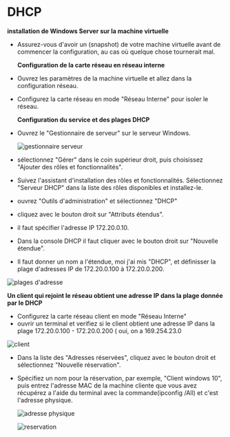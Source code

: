 # DHCP

  **installation de Windows Server sur la machine virtuelle**                                                                             
- Assurez-vous d'avoir un (snapshot) de votre machine virtuelle avant de commencer la configuration, au cas où quelque chose tournerait mal.                                       

  **Configuration de la carte réseau en réseau interne**
- Ouvrez les paramètres de la machine virtuelle et allez dans la configuration réseau.
- Configurez la carte réseau en mode "Réseau Interne" pour isoler le réseau.

  **Configuration du service et des plages DHCP**

- Ouvrez le "Gestionnaire de serveur" sur le serveur Windows.

  ![gestionnaire serveur](https://github.com/omaymaaboumoussa/DHCP/assets/137881447/f17c6222-c779-4dac-aee2-0c381fadcade)


- sélectionnez "Gérer" dans le coin supérieur droit, puis choisissez "Ajouter des rôles et fonctionnalités".
- Suivez l'assistant d'installation des rôles et fonctionnalités. Sélectionnez "Serveur DHCP" dans la liste des rôles disponibles et installez-le.
- ouvrez "Outils d'administration" et sélectionnez "DHCP"
- cliquez avec le bouton droit sur "Attributs étendus".
- il faut spécifier l'adresse IP 172.20.0.10.
-  Dans la console DHCP il faut cliquer avec le bouton droit sur "Nouvelle étendue".
-  Il faut donner un nom a l'étendue, moi j'ai mis "DHCP", et définisser la plage d'adresses IP de 172.20.0.100 à 172.20.0.200.
  
 ![plages d'adresse](https://github.com/omaymaaboumoussa/DHCP/assets/137881447/498bbd7d-20e1-4faa-95c3-d62f0e0ec343)

 **Un client qui rejoint le réseau obtient une adresse IP dans la plage donnée par le DHCP**
 - Configurez la carte réseau client en mode "Réseau Interne"
 - ouvrir un terminal et verifiez si le client obtient une adresse IP dans la plage 172.20.0.100 - 172.20.0.200 ( oui, on a 169.254.23.0
   
   
 ![client](https://github.com/omaymaaboumoussa/DHCP/assets/137881447/df358e93-dd6d-47f6-aada-b486ee63f47f)

 - Dans la liste des "Adresses réservées", cliquez avec le bouton droit et sélectionnez "Nouvelle réservation".

 - Spécifiez un nom pour la réservation, par exemple, "Client windows 10", puis entrez l'adresse MAC de la machine cliente que vous avez récupérez a l'aide du terminal avec la commande(ipconfig /All) et c'est l'adresse physique.

   
   ![adresse physique](https://github.com/omaymaaboumoussa/DHCP/assets/137881447/b2d67ee7-44e4-4260-a505-0188548564d9)
   
   ![reservation](https://github.com/omaymaaboumoussa/DHCP/assets/137881447/80611c73-7f63-4bf9-8f5e-e94eadbb758a)














